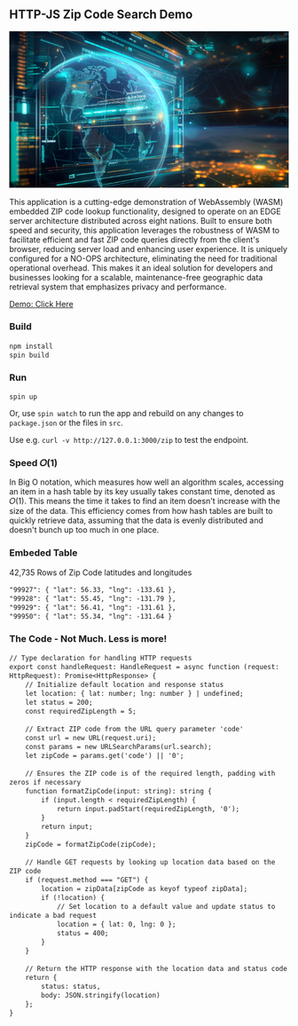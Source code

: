 ## HTTP-JS Zip Code Search Demo

![alt text](image.png) 

This application is a cutting-edge demonstration of WebAssembly (WASM) embedded ZIP code lookup functionality, designed to operate on an EDGE server architecture distributed across eight nations. Built to ensure both speed and security, this application leverages the robustness of WASM to facilitate efficient and fast ZIP code queries directly from the client's browser, reducing server load and enhancing user experience. It is uniquely configured for a NO-OPS architecture, eliminating the need for traditional operational overhead. This makes it an ideal solution for developers and businesses looking for a scalable, maintenance-free geographic data retrieval system that emphasizes privacy and performance.


[Demo: Click Here](https://zip-code-embedded-rlrioea8.fermyon.app/zip?code=89144)


### Build

```console
npm install
spin build
```

### Run

```console
spin up
```

Or, use `spin watch` to run the app and rebuild on any changes to `package.json` or the files in `src`.

Use e.g. `curl -v http://127.0.0.1:3000/zip` to test the endpoint.

### Speed 𝑂(1)

In Big O notation, which measures how well an algorithm scales, accessing an item in a hash table by its key usually takes constant time, denoted as 𝑂(1). This means the time it takes to find an item doesn't increase with the size of the data. This efficiency comes from how hash tables are built to quickly retrieve data, assuming that the data is evenly distributed and doesn't bunch up too much in one place.

### Embeded Table

42,735 Rows of Zip Code latitudes and longitudes 

```
"99927": { "lat": 56.33, "lng": -133.61 },
"99928": { "lat": 55.45, "lng": -131.79 },
"99929": { "lat": 56.41, "lng": -131.61 },
"99950": { "lat": 55.34, "lng": -131.64 }
```

### The Code - Not Much. Less is more! 
```
// Type declaration for handling HTTP requests
export const handleRequest: HandleRequest = async function (request: HttpRequest): Promise<HttpResponse> {
    // Initialize default location and response status
    let location: { lat: number; lng: number } | undefined;
    let status = 200;
    const requiredZipLength = 5;

    // Extract ZIP code from the URL query parameter 'code'
    const url = new URL(request.uri);
    const params = new URLSearchParams(url.search);
    let zipCode = params.get('code') || '0';

    // Ensures the ZIP code is of the required length, padding with zeros if necessary
    function formatZipCode(input: string): string {
        if (input.length < requiredZipLength) {
            return input.padStart(requiredZipLength, '0');
        }
        return input;
    }
    zipCode = formatZipCode(zipCode);

    // Handle GET requests by looking up location data based on the ZIP code
    if (request.method === "GET") {
        location = zipData[zipCode as keyof typeof zipData];
        if (!location) {
            // Set location to a default value and update status to indicate a bad request
            location = { lat: 0, lng: 0 };
            status = 400;
        }
    }
    
    // Return the HTTP response with the location data and status code
    return {
        status: status,
        body: JSON.stringify(location)
    };
}

```

